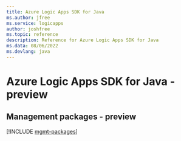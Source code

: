 ```yaml
---
title: Azure Logic Apps SDK for Java
ms.author: jfree
ms.service: logicapps
author: joshfree
ms.topic: reference
description: Reference for Azure Logic Apps SDK for Java
ms.data: 08/06/2022
ms.devlang: java
---
```

# Azure Logic Apps SDK for Java - preview

## Management packages - preview
[!INCLUDE [mgmt-packages](logic-apps-mgmt-index.md)]